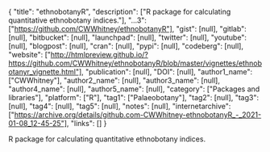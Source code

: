 {
  "title": "ethnobotanyR",
  "description": ["R package for calculating quantitative ethnobotany indices."],
  "...3": ["https://github.com/CWWhitney/ethnobotanyR"],
  "gist": [null],
  "gitlab": [null],
  "bitbucket": [null],
  "launchpad": [null],
  "twitter": [null],
  "youtube": [null],
  "blogpost": [null],
  "cran": [null],
  "pypi": [null],
  "codeberg": [null],
  "website": ["http://htmlpreview.github.io/?https://github.com/CWWhitney/ethnobotanyR/blob/master/vignettes/ethnobotanyr_vignette.html"],
  "publication": [null],
  "DOI": [null],
  "author1_name": ["CWWhitney"],
  "author2_name": [null],
  "author3_name": [null],
  "author4_name": [null],
  "author5_name": [null],
  "category": ["Packages and libraries"],
  "platform": ["R"],
  "tag1": ["Palaeobotany"],
  "tag2": [null],
  "tag3": [null],
  "tag4": [null],
  "tag5": [null],
  "notes": [null],
  "internetarchive": ["https://archive.org/details/github.com-CWWhitney-ethnobotanyR_-_2021-01-08_12-45-25"],
  "links": []
}

<!-- Generated by csv2md.R – do not edit by hand -->

R package for calculating quantitative ethnobotany indices.